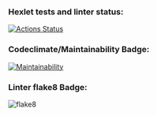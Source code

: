 ### Hexlet tests and linter status:
[![Actions Status](https://github.com/Mqtaw/python-project-lvl1/workflows/hexlet-check/badge.svg)](https://github.com/Mqtaw/python-project-lvl1/actions)

### Codeclimate/Maintainability Badge:
[![Maintainability](https://api.codeclimate.com/v1/badges/a99a88d28ad37a79dbf6/maintainability)](https://codeclimate.com/github/codeclimate/codeclimate/maintainability)

### Linter flake8 Badge:
![flake8](https://github.com/Mqtaw/python-project-lvl1/actions/workflows/flake8_lint.yml/badge.svg)